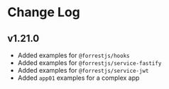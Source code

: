 # Change Log

## v1.21.0

- Added examples for `@forrestjs/hooks`
- Added examples for `@forrestjs/service-fastify`
- Added examples for `@forrestjs/service-jwt`
- Added `app01` examples for a complex app
